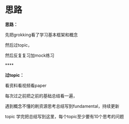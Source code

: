 # 思路

**思路：**

先把grokking看了学习基本框架和概念

然后过topic，

然后反复复习加mock练习

\*\*\*\*

**过topic：**

看资料看视频看paper

每次过之前把之前的基础总结看一遍，

遇到概念不懂的刷资源思考总结写到fundamental，持续更新

topic 学完把总结写到这里，每个topic至少要有10个思考的问题

